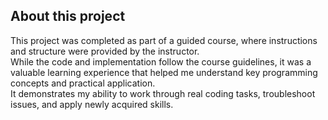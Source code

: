 ## About this project

This project was completed as part of a guided course, where instructions and structure were provided by the instructor.  
While the code and implementation follow the course guidelines, it was a valuable learning experience that helped me understand key programming concepts and practical application.  
It demonstrates my ability to work through real coding tasks, troubleshoot issues, and apply newly acquired skills.
